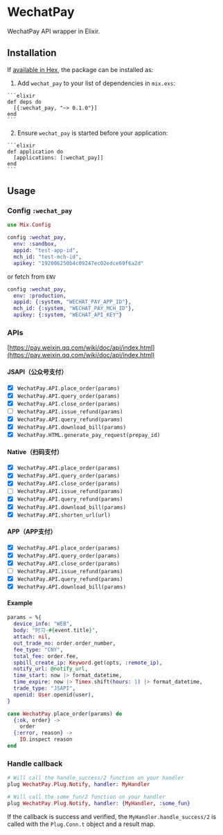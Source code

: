 # WechatPay

WechatPay API wrapper in Elixir.

## Installation

If [available in Hex](https://hex.pm/docs/publish), the package can be installed as:

  1. Add `wechat_pay` to your list of dependencies in `mix.exs`:

    ```elixir
    def deps do
      [{:wechat_pay, "~> 0.1.0"}]
    end
    ```

  2. Ensure `wechat_pay` is started before your application:

    ```elixir
    def application do
      [applications: [:wechat_pay]]
    end
    ```

## Usage

### Config `:wechat_pay`

```elixir
use Mix.Config

config :wechat_pay,
  env: :sandbox,
  appid: "test-app-id",
  mch_id: "test-mch-id",
  apikey: "192006250b4c09247ec02edce69f6a2d"
```

or fetch from `ENV`

```elixir
config :wechat_pay,
  env: :production,
  appid: {:system, "WECHAT_PAY_APP_ID"},
  mch_id: {:system, "WECHAT_PAY_MCH_ID"},
  apikey: {:system, "WECHAT_API_KEY"}
```

### APIs

[https://pay.weixin.qq.com/wiki/doc/api/index.html](https://pay.weixin.qq.com/wiki/doc/api/index.html)

#### JSAPI（公众号支付）

- [x] `WechatPay.API.place_order(params)`
- [x] `WechatPay.API.query_order(params)`
- [x] `WechatPay.API.close_order(params)`
- [ ] `WechatPay.API.issue_refund(params)`
- [x] `WechatPay.API.query_refund(params)`
- [x] `WechatPay.API.download_bill(params)`
- [x] `WechatPay.HTML.generate_pay_request(prepay_id)`

#### Native（扫码支付）

- [x] `WechatPay.API.place_order(params)`
- [x] `WechatPay.API.query_order(params)`
- [x] `WechatPay.API.close_order(params)`
- [ ] `WechatPay.API.issue_refund(params)`
- [x] `WechatPay.API.query_refund(params)`
- [x] `WechatPay.API.download_bill(params)`
- [x] `WechatPay.API.shorten_url(url)`

#### APP（APP支付）

- [x] `WechatPay.API.place_order(params)`
- [x] `WechatPay.API.query_order(params)`
- [x] `WechatPay.API.close_order(params)`
- [ ] `WechatPay.API.issue_refund(params)`
- [x] `WechatPay.API.query_refund(params)`
- [x] `WechatPay.API.download_bill(params)`

#### Example

```elixir
params = %{
  device_info: "WEB",
  body: "时习-#{event.title}",
  attach: nil,
  out_trade_no: order.order_number,
  fee_type: "CNY",
  total_fee: order.fee,
  spbill_create_ip: Keyword.get(opts, :remote_ip),
  notify_url: @notify_url,
  time_start: now |> format_datetime,
  time_expire: now |> Timex.shift(hours: 1) |> format_datetime,
  trade_type: "JSAPI",
  openid: User.openid(user),
}

case WechatPay.place_order(params) do
  {:ok, order} ->
    order
  {:error, reason} ->
    IO.inspect reason
end
```

### Handle callback

```elixir
# Will call the handle_success/2 function on your handler
plug WechatPay.Plug.Notify, handler: MyHandler

# Will call the some_fun/2 function on your handler
plug WechatPay.Plug.Notify, handler: {MyHandler, :some_fun}

```

If the callback is success and verified, the `MyHandler.handle_success/2`
is called with the `Plug.Conn.t` object and a result map.

